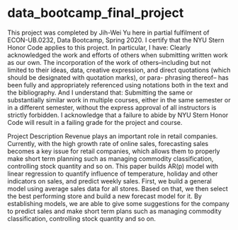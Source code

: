 # data_bootcamp_final_project
This project was completed by Jih-Wei Yu here in partial fulfilment of ECON-UB.0232, Data Bootcamp, Spring 2020. I certify that the NYU Stern Honor Code applies to this project. In particular, I have:
Clearly acknowledged the work and efforts of others when submitting written work as our own. The incorporation of the work of others–including but not limited to their ideas, data, creative expression, and direct quotations (which should be designated with quotation marks), or para- phrasing thereof– has been fully and appropriately referenced using notations both in the text and the bibliography.
And I understand that:
Submitting the same or substantially similar work in multiple courses, either in the same semester or in a different semester, without the express approval of all instructors is strictly forbidden.
I acknowledge that a failure to abide by NYU Stern Honor Code will result in a failing grade for the project and course.

Project Description
Revenue plays an important role in retail companies. Currently, with the high growth rate of online sales, forecasting sales becomes a key issue for retail companies, which allows them to properly make short term planning such as managing commodity classification, controlling stock quantity and so on.
This paper builds AR(p) model with linear regression to quantify influence of temperature, holiday and other indicators on sales, and predict weekly sales. First, we build a general model using average sales data for all stores. Based on that, we then select the best performing store and build a new forecast model for it.
By establishing models, we are able to give some suggestions for the company to predict sales and make short term plans such as managing commodity classification, controlling stock quantity and so on.
